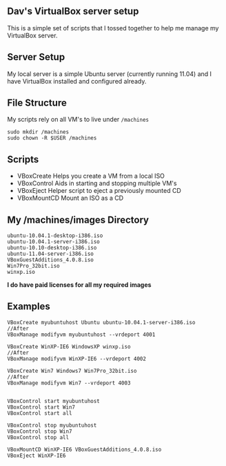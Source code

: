 Dav's VirtualBox server setup
-----------------------------

This is a simple set of scripts that I tossed together to help me manage my VirtualBox server.

Server Setup
------------

My local server is a simple Ubuntu server (currently running 11.04) and I have VirtualBox installed and configured already.

File Structure
--------------

My scripts rely on all VM's to live under `/machines`

	sudo mkdir /machines
	sudo chown -R $USER /machines

Scripts
-------

   * VBoxCreate
	Helps you create a VM from a local ISO
   * VBoxControl
	Aids in starting and stopping multiple VM's
   * VBoxEject
	Helper script to eject a previously mounted CD
   * VBoxMountCD
	Mount an ISO as a CD


My /machines/images Directory
-----------------------------

	ubuntu-10.04.1-desktop-i386.iso
	ubuntu-10.04.1-server-i386.iso
	ubuntu-10.10-desktop-i386.iso
	ubuntu-11.04-server-i386.iso
	VBoxGuestAdditions_4.0.8.iso
	Win7Pro_32bit.iso
	winxp.iso

**I do have paid licenses for all my required images**

Examples
--------

	VBoxCreate myubuntuhost Ubuntu ubuntu-10.04.1-server-i386.iso
	//After
	VBoxManage modifyvm myubuntuhost --vrdeport 4001

	VBoxCreate WinXP-IE6 WindowsXP winxp.iso
	//After
	VBoxManage modifyvm WinXP-IE6 --vrdeport 4002
	
	VBoxCreate Win7 Windows7 Win7Pro_32bit.iso
	//After
	VBoxManage modifyvm Win7 --vrdeport 4003


	VBoxControl start myubuntuhost
	VBoxControl start Win7
	VBoxControl start all

	VBoxControl stop myubuntuhost
	VBoxControl stop Win7
	VBoxControl stop all

	VBoxMountCD WinXP-IE6 VBoxGuestAdditions_4.0.8.iso
	VBoxEject WinXP-IE6
